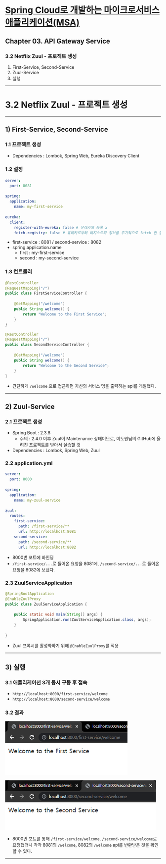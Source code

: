 # <a href = "../README.md" target="_blank">Spring Cloud로 개발하는 마이크로서비스 애플리케이션(MSA)</a>
## Chapter 03. API Gateway Service
### 3.2 Netflix Zuul - 프로젝트 생성
1) First-Service, Second-Service
2) Zuul-Service
3) 실행

---

# 3.2 Netflix Zuul - 프로젝트 생성

---

## 1) First-Service, Second-Service

### 1.1 프로젝트 생성
- Dependencies : Lombok, Spring Web, Eureka Discovery Client

### 1.2 설정
```yaml
server:
  port: 8081

spring:
  application:
    name: my-first-service

eureka:
  client:
    register-with-eureka: false # 유레카에 등록 x
    fetch-registry: false # 유레카로부터 레지스트리 정보를 주기적으로 fetch 안 함
```
- first-service : 8081 / second-service : 8082
- spring.application.name
  - first : my-first-service
  - second : my-second-service

### 1.3 컨트롤러
```java
@RestController
@RequestMapping("/")
public class FirstServiceController {

    @GetMapping("/welcome")
    public String welcome() {
        return "Welcome to the First Service";
    }
}
```
```java
@RestController
@RequestMapping("/")
public class SecondServiceController {

    @GetMapping("/welcome")
    public String welcome() {
        return "Welcome to the Second Service";
    }
}
```
- 간단하게 `/welcome` 으로 접근하면 자신의 서비스 명을 출력하는 api를 개발했다.

---

## 2) Zuul-Service

### 2.1 프로젝트 생성
- Spring Boot : 2.3.8
  - 주의 : 2.4.0 이후 Zuul이 Maintenance 상태이므로, 이도원님의 GitHub에 올려진 프로젝트를 받아서 실습할 것
- Dependencies : Lombok, Spring Web, Zuul

### 2.2 application.yml
```yaml
server:
  port: 8000

spring:
  application:
    name: my-zuul-service

zuul:
  routes:
    first-service:
      path: /first-service/**
      url: http://localhost:8081
    second-service:
      path: /second-service/**
      url: http://localhost:8082
```
- 8000번 포트에 바인딩
- `/first-service/...`로 들어온 요청을 8081에, `/second-service/...`로 들어온 요청을 8082에 보낸다.

### 2.3 ZuulServiceApplication
```java
@SpringBootApplication
@EnableZuulProxy
public class ZuulServiceApplication {

    public static void main(String[] args) {
        SpringApplication.run(ZuulServiceApplication.class, args);
    }

}
```
- Zuul 프록시를 활성화하기 위해 `@EnableZuulProxy`를 적용
 
---

## 3) 실행

### 3.1 애플리케이션 3개 동시 구동 후 접속
- `http://localhost:8000/first-service/welcome`
- `http://localhost:8000/second-service/welcome`

### 3.2 결과
![img.png](img/zuul-first-service.png)

![img.png](img/zuul-second-service.png)

- 8000번 포트를 통해 `/first-service/welcome`, `/second-service/welcome`로 요청했더니
각각 8081의 `/welcome`, 8082의 `/welcome` api를 반환받은 것을 확인할 수 있다.

---
